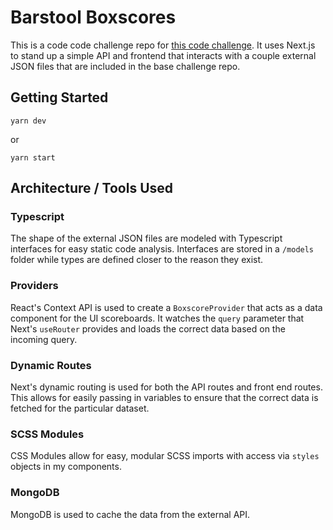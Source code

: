 # Barstool Boxscores

This is a code code challenge repo for [this code challenge](https://github.com/BarstoolSports/fullstack-challenge). It uses Next.js to stand up a simple API and frontend that interacts with a couple external JSON files that are included in the base challenge repo.

## Getting Started

```
yarn dev
```

or

```
yarn start
```

## Architecture / Tools Used

### Typescript

The shape of the external JSON files are modeled with Typescript interfaces for easy static code analysis. Interfaces are stored in a `/models` folder while types are defined closer to the reason they exist.

### Providers

React's Context API is used to create a `BoxscoreProvider` that acts as a data component for the UI scoreboards. It watches the `query` parameter that Next's `useRouter` provides and loads the correct data based on the incoming query.

### Dynamic Routes

Next's dynamic routing is used for both the API routes and front end routes. This allows for easily passing in variables to ensure that the correct data is fetched for the particular dataset.

### SCSS Modules

CSS Modules allow for easy, modular SCSS imports with access via `styles` objects in my components.

### MongoDB

MongoDB is used to cache the data from the external API.
